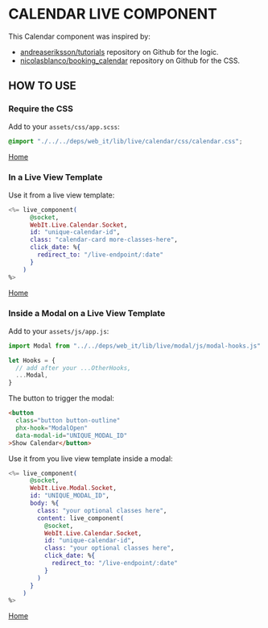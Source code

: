 # CALENDAR LIVE COMPONENT

This Calendar component was inspired by:

* [andreaseriksson/tutorials](https://github.com/andreaseriksson/tutorials) repository on Github for the logic.
* [nicolasblanco/booking_calendar](https://github.com/nicolasblanco/booking_calendar) repository on Github for the CSS.


## HOW TO USE

### Require the CSS

Add to your `assets/css/app.scss`:

```css
@import "./../../deps/web_it/lib/live/calendar/css/calendar.css";
```

[Home](/README.md)

### In a Live View Template

Use it  from a live view template:

```elixir
<%= live_component(
      @socket,
      WebIt.Live.Calendar.Socket,
      id: "unique-calendar-id",
      class: "calendar-card more-classes-here",
      click_date: %{
        redirect_to: "/live-endpoint/:date"
      }
    )
%>
```

[Home](/README.md)

### Inside a Modal on a Live View Template

Add to your `assets/js/app.js`:

```js
import Modal from "../../deps/web_it/lib/live/modal/js/modal-hooks.js"

let Hooks = {
  // add after your ...OtherHooks,
  ...Modal,
}
```

The button to trigger the modal:

```html
<button
  class="button button-outline"
  phx-hook="ModalOpen"
  data-modal-id="UNIQUE_MODAL_ID"
>Show Calendar</button>
```

Use it from you live view template inside a modal:

```elixir
<%= live_component(
      @socket,
      WebIt.Live.Modal.Socket,
      id: "UNIQUE_MODAL_ID",
      body: %{
        class: "your optional classes here",
        content: live_component(
          @socket,
          WebIt.Live.Calendar.Socket,
          id: "unique-calendar-id",
          class: "your optional classes here",
          click_date: %{
            redirect_to: "/live-endpoint/:date"
          }
        )
      }
    )
%>
```

[Home](/README.md)
